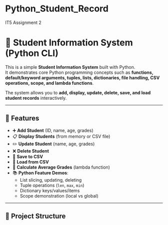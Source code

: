 # Python_Student_Record
IT5 Assignment 2

# 📝 Student Information System (Python CLI)

This is a simple **Student Information System** built with Python.  
It demonstrates core Python programming concepts such as **functions, default/keyword arguments, tuples, lists, dictionaries, file handling, CSV operations, scope, and lambda functions**.  

The system allows you to **add, display, update, delete, save, and load student records** interactively.

---

## 🚀 Features
- ➕ **Add Student** (ID, name, age, grades)  
- 📋 **Display Students** (from memory or CSV file)  
- ✏️ **Update Student** (name, age, grades)  
- ❌ **Delete Student**  
- 💾 **Save to CSV**  
- 📂 **Load from CSV**  
- 🧮 **Calculate Average Grades** (lambda function)  
- 📚 **Python Feature Demos**:  
  - List slicing, updating, deleting  
  - Tuple operations (`len`, `max`, `min`)  
  - Dictionary keys/values/items  
  - Scope demonstration (local vs global)  

---

## 📂 Project Structure
